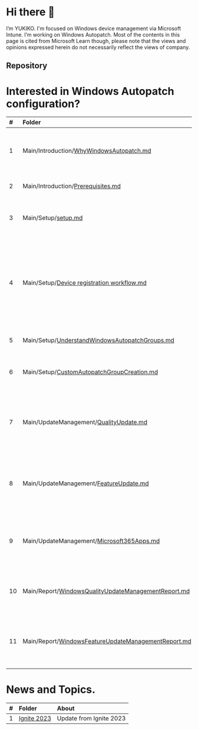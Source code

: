 # Hi there 👋
I’m YUKIKO. I'm focused on Windows device management via Microsoft Intune. I’m working on Windows Autopatch.
Most of the contents in this page is cited from Microsoft Learn though, please note that the views and opinions expressed herein do not necessarily reflect the views of company.

## Repository
# Interested in Windows Autopatch configuration?

| # | Folder | About |
|:---|:---|:---|
|1 |Main/Introduction/[WhyWindowsAutopatch.md](https://github.com/yusummat/yusummat/blob/main/Introduction/WhyWindowsAutopatch.md) | Review exisitng tools such as WSUS, CM and WUfB. |
|2 |Main/Introduction/[Prerequisites.md](https://github.com/yusummat/yusummat/blob/main/Introduction/Prerequisites.md) | Prerequisites for Windows Autopatch. |
|3 |Main/Setup/[setup.md](https://github.com/yusummat/yusummat/blob/main/SetUp/Setup.md) | How to enroll target devices into Windows Autopatch.|
|4 |Main/Setup/[Device registration workflow.md](https://github.com/yusummat/yusummat/blob/main/SetUp/Device%20registration%20workflow.md) | Detail workflow about device registration. It will help you when you encounter an error during device registration. |
|5 |Main/Setup/[UnderstandWindowsAutopatchGroups.md](https://github.com/yusummat/yusummat/blob/main/SetUp/UnderstandWindowsAutopatchGroups.md) | What is Autopatch Groups? |
|6 |Main/Setup/[CustomAutopatchGroupCreation.md](https://github.com/yusummat/yusummat/blob/main/SetUp/CustomAutopatchGroupCreation.md) | How to prepare Custom Autopatch Groups? |
|7 |Main/UpdateManagement/[QualityUpdate.md](https://github.com/yusummat/yusummat/blob/main/UpdateManagement/QualityUpdate.md) | Providing information about Windows Quality update with Windows Autopatch |
|8 |Main/UpdateManagement/[FeatureUpdate.md](https://github.com/yusummat/yusummat/blob/main/UpdateManagement/FeatureUpdate.md)| Providing information about Window Feature update with Windows Autopatch |
|9 |Main/UpdateManagement/[Microsoft365Apps.md](https://github.com/yusummat/yusummat/blob/main/UpdateManagement/Microsoft365Apps.md)| Providing information about M365 Apps update with Windows Autopatch |
|10 |Main/Report/[WindowsQualityUpdateManagementReport.md](https://github.com/yusummat/yusummat/blob/main/Report/WindowsQualityUpdateReport.md)| Providing information about Quality Update Report |
|11 |Main/Report/[WindowsFeatureUpdateManagementReport.md](https://github.com/yusummat/yusummat/blob/main/Report/WindowsFeatureUpdateReport.md)| ✨New✨ Providing information about Feature Update Report|

# News and Topics.
| # | Folder | About |
|:---|:---|:---|
|1 | [Ignite 2023](https://github.com/yusummat/yusummat/tree/main/Topics/Ignite2023.md)| Update from Ignite 2023 |

<!---
yusummat/yusummat is a ✨ special ✨ repository because its `README.md` (this file) appears on your GitHub profile.
You can click the Preview link to take a look at your changes.
--->
